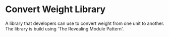 # Convert Weight Library

A library that developers can use to convert weight from one unit to another.
The library is build using 'The Revealing Module Pattern'.
